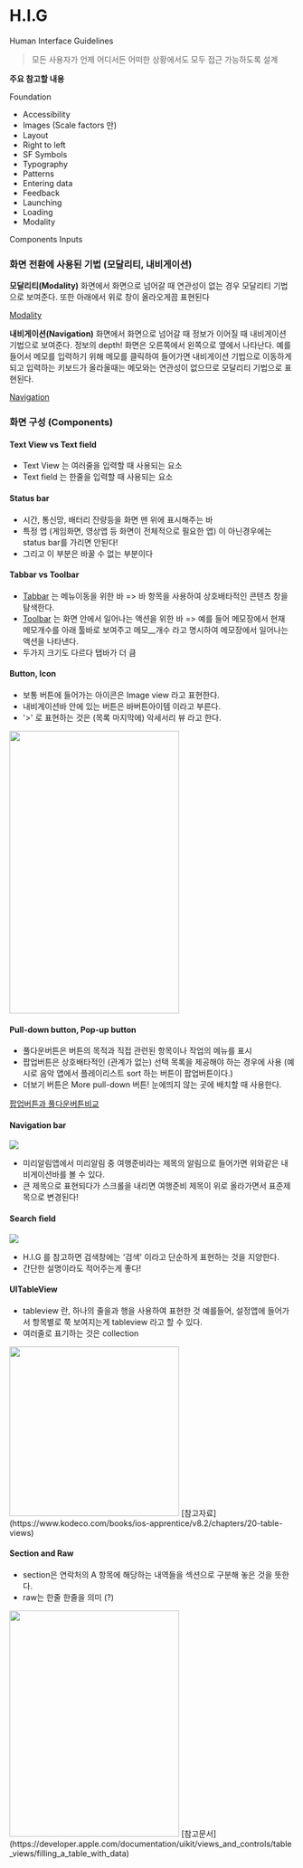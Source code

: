 # H.I.G
Human Interface Guidelines
> 모든 사용자가 언제 어디서든 어떠한 상황에서도 모두 접근 가능하도록 설계


**주요 참고할 내용**

Foundation
- Accessibility
- Images (Scale factors 만)
- Layout
- Right to left
- SF Symbols
- Typography
- Patterns
- Entering data
- Feedback
- Launching
- Loading
- Modality

Components
Inputs

### 화면 전환에 사용된 기법 (모달리티, 내비게이션)

**모달리티(Modality)**
화면에서 화면으로 넘어갈 때 연관성이 없는 경우 모달리티 기법으로 보여준다.
또한 아래에서 위로 창이 올라오게끔 표현된다

[Modality](https://developer.apple.com/design/human-interface-guidelines/patterns/modality)

**내비게이션(Navigation)**
화면에서 화면으로 넘어갈 때 정보가 이어질 때 내비게이션 기법으로 보여준다.
정보의 depth! 
화면은 오른쪽에서 왼쪽으로 옆에서 나타난다.
예를 들어서 메모를 입력하기 위해 메모를 클릭하여 들어가면 내비게이션 기법으로 이동하게 되고 입력하는 키보드가 올라올때는 메모와는 연관성이 없으므로 모달리티 기법으로 표현된다.

[Navigation](https://developer.apple.com/design/human-interface-guidelines/components/navigation-and-search/navigation-bars)

### 화면 구성 (Components)

#### Text View vs Text field
- Text View 는 여러줄을 입력할 때 사용되는 요소
- Text field 는 한줄을 입력할 때 사용되는 요소

#### Status bar

- 시간, 통신망, 배터리 잔량등을 화면 맨 위에 표시해주는 바
- 특정 앱 (게임화면, 영상앱 등 화면이 전체적으로 필요한 앱) 이 아닌경우에는 status bar를 가리면 안된다!
- 그리고 이 부분은 바꿀 수 없는 부분이다

#### Tabbar vs Toolbar

- [Tabbar](https://developer.apple.com/design/human-interface-guidelines/components/navigation-and-search/tab-bars) 는 메뉴이동을 위한 바 => 바 항목을 사용하여 상호배타적인 콘텐츠 창을 탐색한다.
- [Toolbar](https://developer.apple.com/design/human-interface-guidelines/components/menus-and-actions/toolbars) 는 화면 안에서 일어나는 액션을 위한 바 => 예를 들어 메모장에서 현재 메모개수를 아래 툴바로 보여주고 메모__개수 라고 명시하여 메모장에서 일어나는 액션을 나타낸다.
- 두가지 크기도 다르다 탭바가 더 큼

#### Button, Icon

- 보통 버튼에 들어가는 아이콘은 Image view 라고 표현한다.
- 내비게이션바 안에 있는 버튼은 바버튼아이템 이라고 부른다.
- '>' 로 표현하는 것은 (목록 마지막에) 악세서리 뷰 라고 한다.

<img src= "https://i.imgur.com/pdb3YA6.png" width= "300" height= "500">

#### Pull-down button, Pop-up button

- 풀다운버튼은 버튼의 목적과 직접 관련된 항목이나 작업의 메뉴를 표시
- 팝업버튼은 상호배타적인 (관계가 없는) 선택 목록을 제공해야 하는 경우에 사용 (예시로 음악 앱에서 플레이리스트 sort 하는 버튼이 팝업버튼이다.)
- 더보기 버튼은 More pull-down 버튼! 눈에띄지 않는 곳에 배치할 때 사용한다.

[팝업버튼과 풀다운버튼비교](https://sujinnaljin.medium.com/ios-pull-down-button-과-pop-up-button-f0f85d650b51)

#### Navigation bar

![](https://i.imgur.com/ivoL5nS.png)

- 미리알림앱에서 미리알림 중 여행준비라는 제목의 알림으로 들어가면 위와같은 내비게이션바를 볼 수 있다.
- 큰 제목으로 표현되다가 스크롤을 내리면 여행준비 제목이 위로 올라가면서 표준제목으로 변경된다!

#### Search field

![](https://i.imgur.com/w0F0rUV.png)


- H.I.G 를 참고하면 검색창에는 '검색' 이라고 단순하게 표현하는 것을 지양한다.
- 간단한 설명이라도 적어주는게 좋다!

#### UITableView
- tableview 란, 하나의 줄을과 행을 사용하여 표현한 것
예를들어, 설정앱에 들어가서 항목별로 쭉 보여지는게 tableview 라고 할 수 있다. 
- 여러줄로 표기하는 것은 collection

<img src="https://assets.alexandria.raywenderlich.com/books/ia/images/95c613964290e6f865a23ca270e9681b130ddc114f4c44d587269673c02b354c/original.png" width= "300" height= "300">
[참고자료](https://www.kodeco.com/books/ios-apprentice/v8.2/chapters/20-table-views)



#### Section and Raw

- section은 연락처의 A 항목에 해당하는 내역들을 섹션으로 구분해 놓은 것을 뜻한다.
- raw는 한줄 한줄을 의미 (?)

<img src="https://docs-assets.developer.apple.com/published/0e083c5df8/tableview-basics@2x.png" width= "300" height= "400">
[참고문서](https://developer.apple.com/documentation/uikit/views_and_controls/table_views/filling_a_table_with_data)

